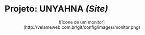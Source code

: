 # Projeto: **UNYAHNA** _(Site)_

<p align="center">
![ícone de um monitor](http://velameweb.com.br/git/config/images/monitor.png)
</p>